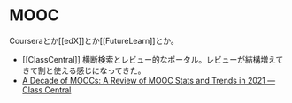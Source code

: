 # MOOC

Courseraとか[[edX]]とか[[FutureLearn]]とか。

- [[ClassCentral]] 横断検索とレビュー的なポータル。レビューが結構増えてきて割と使える感じになってきた。
- [A Decade of MOOCs: A Review of MOOC Stats and Trends in 2021 — Class Central](https://www.classcentral.com/report/moocs-stats-and-trends-2021/)